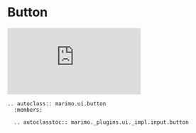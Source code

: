 # Button

<iframe class="demo" src="https://components.marimo.io/?component=button" frameborder="no"></iframe>

```{eval-rst}
.. autoclass:: marimo.ui.button
  :members:

  .. autoclasstoc:: marimo._plugins.ui._impl.input.button
```

